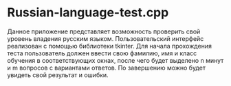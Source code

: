# Russian-language-test.cpp
Данное приложение представляет возможность проверить свой уровень владения русским языком. Пользовательский интерфейс реализован с помощью библиотеки tkinter. Для начала прохождения теста пользователь должен ввести свою фамилию, имя и класс обучения в соответствующих окнах, после чего будет выделено n минут и m вопросов с вариантами ответов. По завершению можно будет увидеть свой результат и ошибки.
